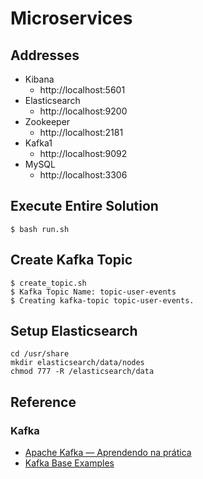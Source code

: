 # Microservices

## Addresses
* Kibana
    * http://localhost:5601
* Elasticsearch
    * http://localhost:9200
* Zookeeper
    * http://localhost:2181
* Kafka1
    * http://localhost:9092
* MySQL
    * http://localhost:3306

## Execute Entire Solution
```
$ bash run.sh
```

## Create Kafka Topic
```
$ create_topic.sh
$ Kafka Topic Name: topic-user-events
$ Creating kafka-topic topic-user-events.
```

## Setup Elasticsearch
```
cd /usr/share
mkdir elasticsearch/data/nodes
chmod 777 -R /elasticsearch/data
```

## Reference
### Kafka
* [Apache Kafka — Aprendendo na prática][kafka_evandro]
* [Kafka Base Examples][kafka_examples]


[kafka_evandro]: https://medium.com/trainingcenter/apache-kafka-codifica%C3%A7%C3%A3o-na-pratica-9c6a4142a08f
[kafka_examples]: https://github.com/confluentinc/cp-docker-images/tree/5.3.3-post/examples